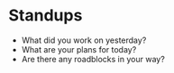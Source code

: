 # Standups

- What did you work on yesterday?
- What are your plans for today?
- Are there any roadblocks in your way?